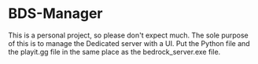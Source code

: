 # BDS-Manager
This is a personal project, so please don't expect much. The sole purpose of this is to manage the Dedicated server with a UI. Put the Python file and the playit.gg file in the same place as the bedrock_server.exe file. 
